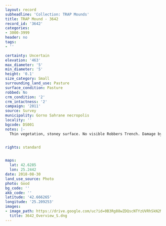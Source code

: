 ```yaml
---
layout: record
subheadline: 'Collection: TRAP Mounds'
title: TRAP Mound - 3642
record_id: '3642'
categories:
- 3000-3999
header: no
tags:
- ''

certainty: Uncertain
elevation: '463'
max_diameter: '5'
min_diameter: '5'
height: '0.1'
size_category: Small
surrounding_land_use: Pasture
surface_condition: Pasture
robbed: No
crm_condition: '2'
crm_intactness: '2'
campaign: '2011'
source: Survey
municipality: Gorno Sahrane necropolis
locality: ''
bgcode: DS001
notes: |-
  Thin vegetation, stoney surface. No visible Robbers Trench. Damage by agriculture.


rights: standard


maps:
  lat: 42.6285
  lon: 25.2442
date: 2018-08-30
land_use_source: Photo
photo: Good
bg_code: ''
akb_code: ''
latitude: '42.666265'
longitude: '25.209253'
images:
- image_path: https://drive.google.com/uc?id=0B3Rg88wZDQscNTYzUVRhSkN2MzA
  title: 3642_Overview_S.dng
---
```

